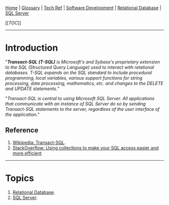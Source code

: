 [Home](/Slalom-LLC/Slalom-Consulting) | [Glossary](/Glossary) | [Tech Ref](/Tech-Ref) | [Software Development](/Tech-Ref/Software-Development) | [Relational Database](/Tech-Ref/Software-Development/Database/Relational-Database) | [SQL Server](/Tech-Ref/Microsoft/SQL-Server)

[[_TOC_]]

---
# Introduction
"_***Transact-SQL (T-SQL)*** is Microsoft's and Sybase's proprietary extension to the SQL (Structured Query Language) used to interact with relational databases. T-SQL expands on the SQL standard to include procedural programming, local variables, various support functions for string processing, date processing, mathematics, etc. and changes to the DELETE and UPDATE statements._"

"_Transact-SQL is central to using Microsoft SQL Server. All applications that communicate with an instance of SQL Server do so by sending Transact-SQL statements to the server, regardless of the user interface of the application._"

## Reference
1. [Wikipedia: Transact-SQL](https://en.wikipedia.org/wiki/Transact-SQL).
1. [StackOverflow: Using collections to make your SQL access easier and more efficient](https://stackoverflow.blog/2021/06/30/using-collections-to-make-your-sql-access-easier-and-more-efficient/)

---
# Topics
1. [Relational Database](/Tech-Ref/Software-Development/Database/Relational-Database).
1. [SQL Server](/Tech-Ref/Microsoft/SQL-Server).
